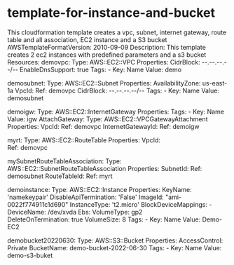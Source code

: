 # template-for-instance-and-bucket
This cloudformation template creates a vpc, subnet, internet gateway, route table and all association, EC2 instance and a S3 bucket
AWSTemplateFormatVersion: 2010-09-09
Description: This template creates 2 ec2 instances with predefined parameters and a s3 bucket
Resources:
  demovpc:
    Type: AWS::EC2::VPC
    Properties:
      CidrBlock: --.--.--.--/--
      EnableDnsSupport: true
      Tags:
        - Key: Name
          Value: demo

  demosubnet:
    Type: AWS::EC2::Subnet
    Properties:
      AvailabilityZone: us-east-1a
      VpcId:
        Ref: demovpc
      CidrBlock: --.--.--.--/--
      Tags:
        - Key: Name
          Value: demosubnet
  
  demoigw:
    Type: AWS::EC2::InternetGateway
    Properties:
      Tags:
        - Key: Name
          Value: igw
  AttachGateway:
    Type: AWS::EC2::VPCGatewayAttachment
    Properties:
      VpcId: 
        Ref: demovpc
      InternetGatewayId:
        Ref: demoigw

  myrt:
    Type: AWS::EC2::RouteTable
    Properties:
      VpcId:  
        Ref: demovpc

  mySubnetRouteTableAssociation:
    Type: AWS::EC2::SubnetRouteTableAssociation
    Properties:
      SubnetId:
        Ref: demosubnet
      RouteTableId:
        Ref: myrt

  demoinstance:
    Type: AWS::EC2::Instance
    Properties:
      KeyName: 'namekeypair'
      DisableApiTermination: 'False'
      ImageId: "ami-0022f774911c1d690"
      InstanceType: 't2.micro'
      BlockDeviceMappings:
        -
          DeviceName: /dev/xvda
          Ebs:
            VolumeType: gp2            
            DeleteOnTermination: true
            VolumeSize: 8
      Tags:
        - Key: Name
          Value: Demo-EC2

  demobucket20220630:
    Type: AWS::S3::Bucket
    Properties: 
      AccessControl: Private
      BucketName: demo-bucket-2022-06-30
      Tags:
        - Key: Name
          Value: demo-s3-buket
